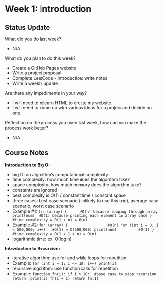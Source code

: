 # Week 1: Introduction

## Status Update
What did you do last week?
* N/A

What do you plan to do this week?
* Create a GitHub Pages website
* Write a project proposal 
* Complete LeetCode - Introduction: write notes
* Write a weekly update

Are there any impediments in your way?
* I will need to relearn HTML to create my website. 
* I will need to come up with various ideas for a project and decide on one. 

Reflection on the process you used last week, how can you make the process work better?
* N/A

## Course Notes 

**Introduction to Big O:** 
* big O: an algorithm’s computational complexity 
* time complexity: how much time does the algorithm take? 
* space complexity: how much memory does the algorithm take? 
* constants are ignored 
* best complexity is O(1) / constant time / constant space 
* three cases: best case scenario (unlikely to use this one), average case scenario, worst case scenario
* Example #1: 
`for (array) {		#O(n) because looping through array
	print(num)	#O(1) because printing each element in array once
}			#time complexity = O(1 x n) = O(n)`
* Example #2: 
`for (array) {					#O(n)
	for (int i = 0; i < 500,000; i++)	#O(1) = O(500,000)
		print(num)			#O(1)
}						#time complexity = O(1 x 1 x n) = O(n)`
* logarithmic time: ex. O(log n)

**Introduction to Recursion:** 
* iterative algorithm: use for and while loops for repetition 
* Example:
	`for (int i = 1; i <= 10; i++)
		print(i)`
* recursive algorithm: use function calls for repetition 
* Example:
	`function fn(i):
		if i > 10:	#base case to stop recursion 
			return 
		print(i)
		fn(i + 1)
		return
	fn(1)`
